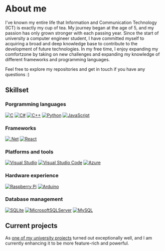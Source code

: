 # About me

I've known my entire life that Information and Communication Technology (ICT) is exactly my cup of tea. My journey began at the age of 5, and my passion has only grown stronger with each passing year. Since the start of university a computer engineer student, I have committed myself to acquiring a broad and deep knowledge base to contribute to the development of future technologies. In my free time, I enjoy expanding my comfortzone by taking on new challenges and expanding my knowledge of different frameworks and programming languages.

Feel free to explore my repositories and get in touch if you have any questions :)

## Skillset

### Porgramming languages
[![C][C_img]][C_url]
[![C#][C#_img]][C#_url]
[![C++][C++_img]][C++_url]
[![Python][Python_img]][Python_url]
[![JavaScript][JavaScript_img]][JavaScript_url]

### Frameworks
[![.Net][.Net_img]][.Net_url]
[![React][React_img]][React_url]

### Platforms and tools
[![Visual Studio][Visual Studio_img]][Visual Studio_url]
[![Visual Studio Code][Visual Studio Code_img]][Visual Studio Code_url]
[![Azure][Azure_img]][Azure_url]

### Hardware experience
[![Raspberry Pi][Raspberry Pi_img]][Raspberry Pi_url]
[![Arduino][Arduino_img]][Arduino_url]

### Database management
[![SQLite][SQLite_img]][SQLite_url]
[![MicrosoftSQLServer][MicrosoftSQLServer_img]][MicrosoftSQLServer_url]
[![MySQL][MySQL_img]][MySQL_url]

## Current projects
As [one of my university projects](https://github.com/alaasmagi/Toitumispaevik) turned out exceptionally well, and I am currently enhancing it to be more feature-rich and powerful.


<!-- Images -->
[C_img]: https://img.shields.io/badge/c-%2300599C.svg?style=for-the-badge&logo=c&logoColor=white
[C#_img]: https://img.shields.io/badge/c%23-%23239120.svg?style=for-the-badge&logo=csharp&logoColor=white
[C++_img]: https://img.shields.io/badge/c++-%2300599C.svg?style=for-the-badge&logo=c%2B%2B&logoColor=white
[Python_img]: https://img.shields.io/badge/python-3670A0?style=for-the-badge&logo=python&logoColor=ffdd54
[JavaScript_img]: https://img.shields.io/badge/javascript-%23323330.svg?style=for-the-badge&logo=javascript&logoColor=%23F7DF1E
[.Net_img]: https://img.shields.io/badge/.NET-5C2D91?style=for-the-badge&logo=.net&logoColor=white
[React_img]: https://img.shields.io/badge/react-%2320232a.svg?style=for-the-badge&logo=react&logoColor=%2361DAFB
[Visual Studio_img]: https://img.shields.io/badge/Visual%20Studio-5C2D91.svg?style=for-the-badge&logo=visual-studio&logoColor=white
[Visual Studio Code_img]: https://img.shields.io/badge/Visual%20Studio%20Code-0078d7.svg?style=for-the-badge&logo=visual-studio-code&logoColor=white
[Azure_img]: https://img.shields.io/badge/azure-%230072C6.svg?style=for-the-badge&logo=microsoftazure&logoColor=white
[Raspberry Pi_img]: https://img.shields.io/badge/-RaspberryPi-C51A4A?style=for-the-badge&logo=Raspberry-Pi
[Arduino_img]: https://img.shields.io/badge/-Arduino-00979D?style=for-the-badge&logo=Arduino&logoColor=white
[SQLite_img]: https://img.shields.io/badge/sqlite-%2307405e.svg?style=for-the-badge&logo=sqlite&logoColor=white
[MicrosoftSQLServer_img]: https://img.shields.io/badge/Microsoft%20SQL%20Server-CC2927?style=for-the-badge&logo=microsoft%20sql%20server&logoColor=white
[MySQL_img]: https://img.shields.io/badge/mysql-4479A1.svg?style=for-the-badge&logo=mysql&logoColor=white

<!-- URLs -->
[C_url]: https://learn.microsoft.com/en-us/cpp/c-language/?view=msvc-170
[C#_url]: https://dotnet.microsoft.com/en-us/languages/csharp
[C++_url]: https://learn.microsoft.com/en-us/cpp/cpp/?view=msvc-170
[Python_url]: https://www.python.org/
[JavaScript_url]: https://www.javascript.com/
[.Net_url]: https://dotnet.microsoft.com/en-us/
[React_url]: https://react.dev/
[Visual Studio_url]: https://visualstudio.microsoft.com/
[Visual Studio Code_url]: https://code.visualstudio.com/
[Azure_url]: https://azure.microsoft.com/en-us
[Raspberry Pi_url]: https://www.raspberrypi.org/
[Arduino_url]: https://www.arduino.cc/
[SQLite_url]: https://www.sqlite.org/
[MicrosoftSQLServer_url]: https://www.microsoft.com/en-us/sql-server/sql-server-downloads
[MySQL_url]: https://www.mysql.com/

